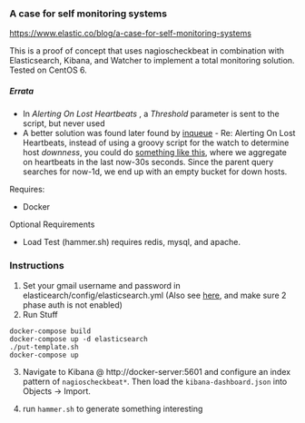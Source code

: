 ### A case for self monitoring systems

https://www.elastic.co/blog/a-case-for-self-monitoring-systems

This is a proof of concept that uses nagioscheckbeat in combination with Elasticsearch, Kibana, and Watcher to implement a total monitoring solution.  Tested on CentOS 6.

##### Errata
- In *Alerting On Lost Heartbeats* , a *Threshold* parameter is sent to the script, but never used
- A better solution was found later found by [inqueue](https://github.com/inqueue) - Re: Alerting On Lost Heartbeats, instead of using a groovy script for the watch to determine host *downness*, you could do [something like this](https://gist.github.com/inqueue/24b459c177bc0e1967198008eb3a40d4), where we aggregate on heartbeats in the last now-30s seconds.  Since the parent query searches for now-1d, we end up with an empty bucket for down hosts.   


Requires:
- Docker

Optional Requirements
- Load Test (hammer.sh) requires redis, mysql, and apache.

### Instructions

1. Set your gmail username and password in elasticearch/config/elasticsearch.yml (Also see [here](https://support.google.com/accounts/answer/6010255?hl=en), and make sure 2 phase auth is not enabled)
2. Run Stuff

  ```
  docker-compose build
  docker-compose up -d elasticsearch
  ./put-template.sh
  docker-compose up 
  ```

3. Navigate to Kibana @ http://docker-server:5601 and configure an index pattern of `nagioscheckbeat*`.  Then load the `kibana-dashboard.json` into Objects -> Import.

4. run `hammer.sh` to generate something interesting

